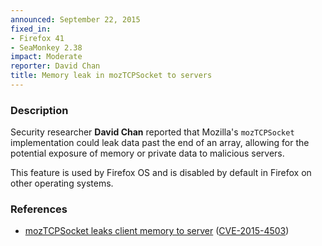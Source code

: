```yaml
---
announced: September 22, 2015
fixed_in:
- Firefox 41
- SeaMonkey 2.38
impact: Moderate
reporter: David Chan
title: Memory leak in mozTCPSocket to servers
---
```


<h3>Description</h3>

<p>Security researcher <strong>David Chan</strong> reported that Mozilla's
<code>mozTCPSocket</code> implementation could leak data past the end of an array,
allowing for the potential exposure of memory or private data to malicious servers.
</p>

<p class="note">This feature is used by Firefox OS and is disabled by default in Firefox
on other operating systems.</p>

<h3>References</h3>

<ul>
  <li><a href="https://bugzilla.mozilla.org/show_bug.cgi?id=994337">
       mozTCPSocket leaks client memory to server</a>
(<a href="http://cve.mitre.org/cgi-bin/cvename.cgi?name=CVE-2015-4503"
class="ex-ref">CVE-2015-4503</a>)</li>
</ul>

